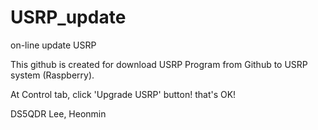 # USRP_update
on-line update USRP

This github is created for download USRP Program from Github to USRP system (Raspberry).

At Control tab, click 'Upgrade USRP' button!
that's OK!

DS5QDR Lee, Heonmin
